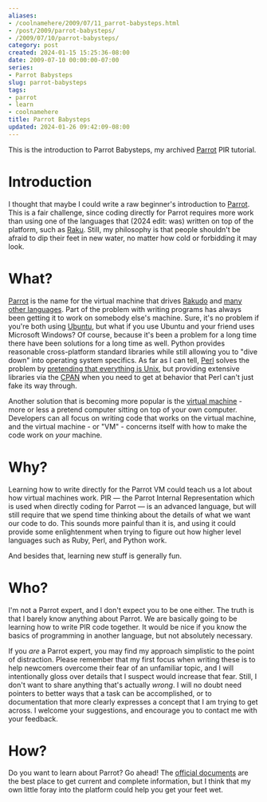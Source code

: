 ```yaml
---
aliases:
- /coolnamehere/2009/07/11_parrot-babysteps.html
- /post/2009/parrot-babysteps/
- /2009/07/10/parrot-babysteps/
category: post
created: 2024-01-15 15:25:36-08:00
date: 2009-07-10 00:00:00-07:00
series:
- Parrot Babysteps
slug: parrot-babysteps
tags:
- parrot
- learn
- coolnamehere
title: Parrot Babysteps
updated: 2024-01-26 09:42:09-08:00
---
```


This is the introduction to Parrot Babysteps, my archived [Parrot](../../../card/Parrot.md) PIR tutorial.

<!--more-->

# Introduction

I thought that maybe I could write a raw beginner's introduction to [Parrot](http://parrot.org). This is a fair challenge, since coding directly for Parrot requires more work than using one of the languages that (2024 edit: was) written on top of the platform, such as [Raku](../../../card/Raku.md). Still, my philosophy is that people shouldn't be afraid to dip their feet in new water, no matter how
cold or forbidding it may look.

# What?

[Parrot](http://parrot.org) is the name for the virtual machine that drives [Rakudo](http://rakudo.org) and [many other languages](http://www.parrot.org/languages). Part of the problem with writing programs has always been getting it to work on somebody else's machine. Sure, it's no problem if you're both using [Ubuntu](http://ubuntu.com), but what if you use Ubuntu and your friend uses Microsoft Windows? Of course, because it's been a problem for a long time there have been solutions for a long time as well. Python provides reasonable cross-platform standard libraries while still allowing you to "dive down" into operating system specifics.  As far as I can tell, [Perl](../../../card/Perl.md) solves the problem by [pretending that everything is Unix](http://perldoc.perl.org/perlfork.html), but providing extensive libraries via the [CPAN](http://cpan.org) when you need to get at behavior that Perl can't just fake its way through.

Another solution that is becoming more popular is the [virtual machine](http://en.wikipedia.org/wiki/Virtual_machine) - more or less a pretend computer sitting on top of your own computer. Developers can all focus on writing code that works on the virtual machine, and the virtual machine - or "VM" - concerns itself with how to make the code work on *your* machine.

# Why?

Learning how to write directly for the Parrot VM could teach us a lot about how virtual machines work. PIR — the Parrot Internal Representation which is used when directly coding for Parrot — is an advanced language, but will still require that we spend time thinking about the details of what we want our code to do. This sounds more painful than it is, and using it could provide some enlightenment when trying to figure out how higher level languages such as Ruby, Perl, and Python work.

And besides that, learning new stuff is generally fun.

# Who?

I'm not a Parrot expert, and I don't expect you to be one either. The truth is that I barely know anything about Parrot. We are basically going to be learning how to write PIR code together. It would be nice if you know the basics of programming in another language, but not absolutely necessary.

If you *are* a Parrot expert, you may find my approach simplistic to the point of distraction. Please remember that my first focus when writing these is to help newcomers overcome their fear of an unfamiliar topic, and I will intentionally gloss over details that I suspect would increase that fear. Still, I don't want to share anything that's actually *wrong*. I will no doubt need pointers to better ways that a task can be accomplished, or to documentation that more clearly expresses a concept that I am trying to get across. I welcome your suggestions, and encourage you to contact me with your feedback.

# How?

Do you want to learn about Parrot? Go ahead! The [official documents](http://docs.parrot.org/parrot/latest/html/index.html) are the best place to get current and complete information, but I think that my own little foray into the platform could help you get your feet wet.